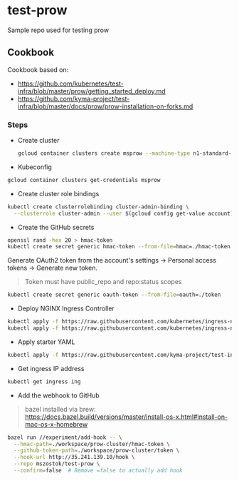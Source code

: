 # test-prow
Sample repo used for testing prow

## Cookbook

Cookbook based on:
- https://github.com/kubernetes/test-infra/blob/master/prow/getting_started_deploy.md
- https://github.com/kyma-project/test-infra/blob/master/docs/prow/prow-installation-on-forks.md

### Steps
* Create cluster
  ```bash
  gcloud container clusters create msprow --machine-type n1-standard-4 --num-nodes 2
  ```

* Kubeconfig
```bash
gcloud container clusters get-credentials msprow
```

* Create cluster role bindings
```bash
kubectl create clusterrolebinding cluster-admin-binding \
  --clusterrole cluster-admin --user $(gcloud config get-value account)
```

* Create the GitHub secrets
```bash
openssl rand -hex 20 > hmac-token
kubectl create secret generic hmac-token --from-file=hmac=./hmac-token
```

Generate OAuth2 token from the account's settings -> Personal access tokens -> Generate new token.
> Token must have public_repo and repo:status scopes 
```bash
kubectl create secret generic oauth-token --from-file=oauth=./token
```

* Deploy NGINX Ingress Controller
```bash
kubectl apply -f https://raw.githubusercontent.com/kubernetes/ingress-nginx/nginx-0.21.0/deploy/mandatory.yaml
kubectl apply -f https://raw.githubusercontent.com/kubernetes/ingress-nginx/nginx-0.21.0/deploy/provider/cloud-generic.yaml
```

* Apply starter YAML
```bash
kubectl apply -f https://raw.githubusercontent.com/kyma-project/test-infra/master/prow/cluster/starter.yaml
```

* Get ingress IP address
```bash
kubectl get ingress ing
```
* Add the webhook to GitHub
> bazel installed via brew: https://docs.bazel.build/versions/master/install-os-x.html#install-on-mac-os-x-homebrew

```bash
bazel run //experiment/add-hook -- \
  --hmac-path=./workspace/prow-cluster/hmac-token \
  --github-token-path=./workspace/prow-cluster/token \
  --hook-url http://35.241.139.10/hook \
  --repo mszostok/test-prow \
  --confirm=false  # Remove =false to actually add hook
```
